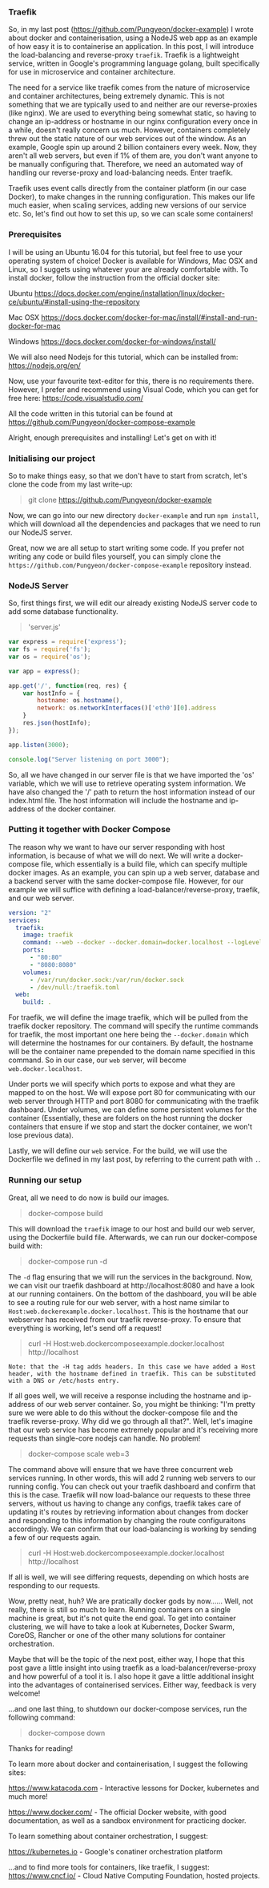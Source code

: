 ### Traefik

So, in my last post (https://github.com/Pungyeon/docker-example) I wrote about docker and containerisation, using a NodeJS web app as an example of how easy it is to containerise an application. In this post, I will introduce the load-balancing and reverse-proxy `traefik`. Traefik is a lightweight service, written in Google's programming language golang, built specifically for use in microservice and container architecture.

The need for a service like traefik comes from the nature of microservice and container architectures, being extremely dynamic. This is not something that we are typically used to and neither are our reverse-proxies (like nginx). We are used to everything being somewhat static, so having to change an ip-address or hostname in our nginx configuration every once in a while, doesn't really concern us much. However, containers completely threw out the static nature of our web services out of the window. As an example, Google spin up around 2 billion containers every week. Now, they aren't all web servers, but even if 1% of them are, you don't want anyone to be manually configuring that. Therefore, we need an automated way of handling our reverse-proxy and load-balancing needs. Enter traefik.

Traefik uses event calls directly from the container platform (in our case Docker), to make changes in the running configuration. This makes our life much easier, when scaling services, adding new versions of our service etc. So, let's find out how to set this up, so we can scale some containers!

### Prerequisites

I will be using an Ubuntu 16.04 for this tutorial, but feel free to use your operating system of choice! Docker is available for Windows, Mac OSX and Linux, so I suggets using whatever your are already comfortable with. To install docker, follow the instruction from the official docker site: 

Ubuntu
https://docs.docker.com/engine/installation/linux/docker-ce/ubuntu/#install-using-the-repository

Mac OSX
https://docs.docker.com/docker-for-mac/install/#install-and-run-docker-for-mac

Windows
https://docs.docker.com/docker-for-windows/install/

We will also need Nodejs for this tutorial, which can be installed from: https://nodejs.org/en/

Now, use your favourite text-editor for this, there is no requirements there. However, I prefer and recommend using Visual Code, which you can get for free here: https://code.visualstudio.com/

All the code written in this tutorial can be found at https://github.com/Pungyeon/docker-compose-example

Alright, enough prerequisites and installing! Let's get on with it!

### Initialising our project

So to make things easy, so that we don't have to start from scratch, let's clone the code from my last write-up:

> git clone https://github.com/Pungyeon/docker-example

Now, we can go into our new directory `docker-example` and run `npm install`, which will download all the dependencies and packages that we need to run our NodeJS server.

Great, now we are all setup to start writing some code. If you prefer not writing any code or build files yourself, you can simply clone the `https://github.com/Pungyeon/docker-compose-example` repository instead.

### NodeJS Server

So, first things first, we will edit our already existing NodeJS server code to add some database functionality.

> 'server.js'
```javascript
var express = require('express');
var fs = require('fs');
var os = require('os');

var app = express();

app.get('/', function(req, res) {
    var hostInfo = {
        hostname: os.hostname(),
        network: os.networkInterfaces()['eth0'][0].address
    }
    res.json(hostInfo);
});

app.listen(3000);

console.log("Server listening on port 3000");
```
So, all we have changed in our server file is that we have imported the 'os' variable, which we will use to retrieve operating system information. We have also changed the '/' path to return the host information instead of our index.html file. The host information will include the hostname and ip-address of the docker container.

### Putting it together with Docker Compose

The reason why we want to have our server responding with host information, is because of what we will do next. We will write a docker-compose file, which essentially is a build file, which can specify multiple docker images. As an example, you can spin up a web server, database and a backend server with the same docker-compose file. However, for our example we will suffice with defining a load-balancer/reverse-proxy, traefik, and our web server.

``` yml
version: "2"
services:
  traefik:
    image: traefik
    command: --web --docker --docker.domain=docker.localhost --logLevel=DEBUG
    ports:
      - "80:80"
      - "8080:8080"
    volumes:
      - /var/run/docker.sock:/var/run/docker.sock
      - /dev/null:/traefik.toml
  web:
    build: .
```

For traefik, we will define the image traefik, which will be pulled from the traefik docker repository. The command will specify the runtime commands for traefik, the most important one here being the `--docker.domain` which will determine the hostnames for our containers. By default, the hostname will be the container name prepended to the domain name specified in this command. So in our case, our `web` server, will become `web.docker.localhost`. 

Under ports we will specify which ports to expose and what they are mapped to on the host. We will expose port 80 for communicating with our web server through HTTP and port 8080 for communicating with the traefik dashboard. Under volumes, we can define some persistent volumes for the container (Essentially, these are folders on the host running the docker containers that ensure if we stop and start the docker container, we won't lose previous data).

Lastly, we will define our `web` service. For the build, we will use the Dockerfile we defined in my last post, by referring to the current path with `.`. 

### Running our setup

Great, all we need to do now is build our images.

> docker-compose build

This will download the `traefik` image to our host and build our web server, using the Dockerfile build file. Afterwards, we can run our docker-compose build with:

> docker-compose run -d 

The `-d` flag ensuring that we will run the services in the background. Now, we can visit our traefik dashboard at http://localhost:8080 and have a look at our running containers. On the bottom of the dashboard, you will be able to see a routing rule for our web server, with a host name similar to `Host:web.dockerexample.docker.localhost`. This is the hostname that our webserver has received from our traefik reverse-proxy. To ensure that everything is working, let's send off a request!

> curl -H Host:web.dockercomposeexample.docker.localhost http://localhost

```
Note: that the -H tag adds headers. In this case we have added a Host header, with the hostname defined in traefik. This can be substituted with a DNS or /etc/hosts entry.
```

If all goes well, we will receive a response including the hostname and ip-address of our web server container. So, you might be thinking: "I'm pretty sure we were able to do this without the docker-compose file and the traefik reverse-proxy. Why did we go through all that?". Well, let's imagine that our web service has become extremely popular and it's receiving more requests than single-core nodejs can handle. No problem!

> docker-compose scale web=3

The command above will ensure that we have three concurrent web services running. In other words, this will add 2 running web servers to our running config. You can check out your traefik dashboard and confirm that this is the case. Traefik will now load-balance our requests to these three servers, without us having to change any configs, traefik takes care of updating it's routes by retrieving information about changes from docker and responding to this information by changing the route configuraitons accordingly. We can confirm that our load-balancing is working by sending a few of our requests again.

> curl -H Host:web.dockercomposeexample.docker.localhost http://localhost

If all is well, we will see differing requests, depending on which hosts are responding to our requests.

Wow, pretty neat, huh? We are pratically docker gods by now...... Well, not really, there is still so much to learn. Running containers on a single machine is great, but it's not quite the end goal. To get into container clustering, we will have to take a look at Kubernetes, Docker Swarm, CoreOS, Rancher or one of the other many solutions for container orchestration. 

Maybe that will be the topic of the next post, either way, I hope that this post gave a little insight into using traefik as a load-balancer/reverse-proxy and how powerful of a tool it is. I also hope it gave a little additional insight into the advantages of containerised services. Either way, feedback is very welcome!

...and one last thing, to shutdown our docker-compose services, run the following command:

> docker-compose down

Thanks for reading!

To learn more about docker and containerisation, I suggest the following sites: 

https://www.katacoda.com - Interactive lessons for Docker, kubernetes and much more!

https://www.docker.com/ - The official Docker website, with good documentation, as well as a sandbox environment for practicing docker.

To learn something about container orchestration, I suggest:

https://kubernetes.io - Google's conatiner orchestration platform

...and to find more tools for containers, like traefik, I suggest:
https://www.cncf.io/ - Cloud Native Computing Foundation, hosted projects.